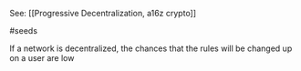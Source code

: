 See: [[Progressive Decentralization, a16z crypto]]

#seeds 

If a network is decentralized, the chances that the rules will be changed up on a user are low 